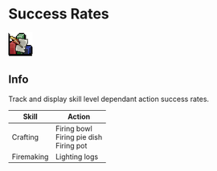# Success Rates
![Icon](icon.png)

## Info
Track and display skill level dependant action success rates.

| **Skill**  |    Action     |
|------------|---------------|
| Crafting   | Firing bowl<br>Firing pie dish<br>Firing pot |
| Firemaking | Lighting logs |
